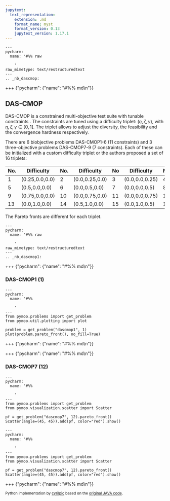 ```yaml
---
jupytext:
  text_representation:
    extension: .md
    format_name: myst
    format_version: 0.13
    jupytext_version: 1.17.1
---
```


```{raw-cell}
---
pycharm:
  name: '#%% raw

    '
raw_mimetype: text/restructuredtext
---
.. _nb_dascmop:
```

+++ {"pycharm": {"name": "#%% md\n"}}

## DAS-CMOP

DAS-CMOP is a constrained multi-objective test suite with tunable constraints <cite data-cite="dascmop"></cite>. The constraints are tuned using a difficulty triplet: $(\eta, \zeta, \gamma)$, with $\eta, \zeta, \gamma \in [0, 1]$. The triplet allows to adjust the diversity, the feasibility and the convergence hardness respectively.

There are 6 biobjective problems DAS-CMOP1-6 (11 constraints) and 3 three-objective problems DAS-CMOP7-9 (7 constraints). Each of these can be initialized with a custom difficulty triplet or the authors proposed a set of 16 triplets:

|No. | Difficulty     | No. | Difficulty     | No | Difficulty     | No | Difficulty
|---|---|---|---|---|---|---|---
| 1  | (0.25,0.0,0.0) | 2   | (0.0,0.25,0.0) | 3  | (0.0,0.0,0.25) | 4  | (0.25,0.25,0.25)
| 5  | (0.5,0.0,0.0)  | 6   | (0.0,0.5,0.0)  | 7  | (0.0,0.0,0.5)  | 8  | (0.5,0.5,0.5)
| 9  | (0.75,0.0,0.0) | 10  | (0.0,0.75,0.0) | 11 | (0.0,0.0,0.75) | 12 | (0.75,0.75,0.75)
| 13 | (0.0,1.0,0.0)  | 14  | (0.5,1.0,0.0)  | 15 | (0.0,1.0,0.5)  | 16 | (0.5,1.0,0.5)

The Pareto fronts are different for each triplet.

```{raw-cell}
---
pycharm:
  name: '#%% raw

    '
raw_mimetype: text/restructuredtext
---
.. _nb_dascmop1:
```

+++ {"pycharm": {"name": "#%% md\n"}}

### DAS-CMOP1 (1)

```{code-cell}
---
pycharm:
  name: '#%%

    '
---
from pymoo.problems import get_problem
from pymoo.util.plotting import plot

problem = get_problem("dascmop1", 1)
plot(problem.pareto_front(), no_fill=True)
```

+++ {"pycharm": {"name": "#%% md\n"}}



+++ {"pycharm": {"name": "#%% md\n"}}

### DAS-CMOP7 (12)

```{code-cell}
---
pycharm:
  name: '#%%

    '
---
from pymoo.problems import get_problem
from pymoo.visualization.scatter import Scatter

pf = get_problem("dascmop7", 12).pareto_front()
Scatter(angle=(45, 45)).add(pf, color="red").show()
```

```{code-cell}
---
pycharm:
  name: '#%%

    '
---
from pymoo.problems import get_problem
from pymoo.visualization.scatter import Scatter

pf = get_problem("dascmop7", 12).pareto_front()
Scatter(angle=(45, 45)).add(pf, color="red").show()
```

+++ {"pycharm": {"name": "#%% md\n"}}

<sub>Python implementation by [cyrilpic](https://github.com/cyrilpic) based on the [original JAVA code](http://imagelab.stu.edu.cn/Content.aspx?type=content&Content_ID=1310).</sub>
